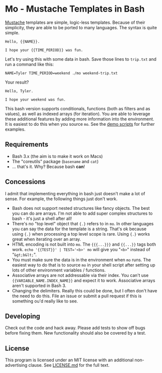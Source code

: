 Mo - Mustache Templates in Bash
===============================

[Mustache] templates are simple, logic-less templates.  Because of their simplicity, they are able to be ported to many languages.  The syntax is quite simple.

    Hello, {{NAME}}.

    I hope your {{TIME_PERIOD}} was fun.

Let's try using this with some data in bash.  Save those lines to `trip.txt` and run a command like this:

    NAME=Tyler TIME_PERIOD=weekend ./mo weekend-trip.txt

Your result?

    Hello, Tyler.

    I hope your weekend was fun.

This bash version supports conditionals, functions (both as filters and as values), as well as indexed arrays (for iteration).  You are able to leverage these additional features by adding more information into the environment.  It is easiest to do this when you source `mo`.  See the [demo scripts](demo/) for further examples.


Requirements
------------

* Bash 3.x (the aim is to make it work on Macs)
* The "coreutils" package (`basename` and `cat`)
* ... that's it.  Why?  Because bash **can**!


Concessions
-----------

I admit that implementing everything in bash just doesn't make a lot of sense.  For example, the following things just don't work.

* Bash does not support nested structures like fancy objects.  The best you can do are arrays.  I'm not able to add super complex structures to bash - it's just a shell after all!
* There's no "top level" object that `{.}` refers to in `mo`.  In other languages you can say the data for the template is a string.  That's ok because using `{.}` when processing a top level scope is rare.  Using `{.}` works great when iterating over an array.
* HTML encoding is not built into `mo`.  The `{{{...}}}` and `{{...}}` tags both work.  `echo '{{TEST}}' | TEST='<b>' mo` will give you "`<b>`" instead of "`&gt;b&lt;`".
* You must make sure the data is in the environment when `mo` runs.  The easiest way to do that is to source `mo` in your shell script after setting up lots of other environment variables / functions.
* Associative arrays are not addressable via their index.  You can't use `{{VARIABLE_NAME.INDEX_NAME}}` and expect it to work.  Associative arrays aren't supported in Bash 3.
* Changing the delimiters.  Really this could be done, but I often don't have the need to do this.  File an issue or submit a pull request if this is something ou'd really like to see.


Developing
----------

Check out the code and hack away.  Please add tests to show off bugs before fixing them.  New functionality should also be covered by a test.


License
-------

This program is licensed under an MIT license with an additional non-advertising clause.  See [LICENSE.md](LICENSE.md) for the full text.


[Mustache]: https://mustache.github.io/
